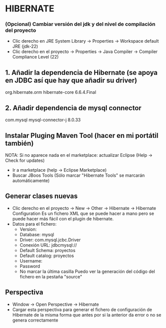 # HIBERNATE

### (Opcional) Cambiar versión del jdk y del nivel de compilación del proyecto
- Clic derecho en JRE System Library -> Properties -> Workspace default JRE (jdk-22)
- Clic derecho en el proyecto -> Properties -> Java Compiler -> Compiler Compliance Level (22)

## 1. Añadir la dependencia de Hibernate (se apoya en JDBC así que hay que añadir su driver)

<!-- https://mvnrepository.com/artifact/org.hibernate.orm/hibernate-core -->
<dependency>
    <groupId>org.hibernate.orm</groupId>
    <artifactId>hibernate-core</artifactId>
    <version>6.6.4.Final</version>
</dependency>


## 2. Añadir dependencia de mysql connector
<!-- https://mvnrepository.com/artifact/com.mysql/mysql-connector-j -->
<dependency>
    <groupId>com.mysql</groupId>
    <artifactId>mysql-connector-j</artifactId>
    <version>8.0.33</version>
</dependency>

## Instalar Pluging Maven Tool (hacer en mi portátil también)
NOTA: Si no aparece nada en el marketplace: actualizar Eclipse (Help -> Check for updates)
- Ir a marketplace (help -> Eclipse Marketplace)
- Buscar JBoos Tools (Sólo marcar "Hibernate Tools" se marcarán automáticamente)

## Generar clases nuevas
- Clic derecho en el proyecto -> New -> Other -> Hibernate -> Hibernate Configuration
     Es un fichero XML que se puede hacer a mano pero se puede hacer más fácil con el plugin de hibernate.
- Datos para el fichero:
    - Version:
    - Database: mysql
    - Driver: com.mysql.jcbc.Driver
    - Conexión URL: jdbcmysql:/<hostname>/<database>
    - Default Schema: proyectos
    - Default catalog: proyectos
    - Username:
    - Password
    - No marcar la última casilla
Puedo ver la generación del código del fichero en la pestaña "source"

## Perspectiva
 - Window -> Open Perspective -> Hibernate
 - Cargar esta perspectiva para generar el fichero de configuración de Hibernate de la misma forma que antes por si la anterior da error o no se genera correctamente